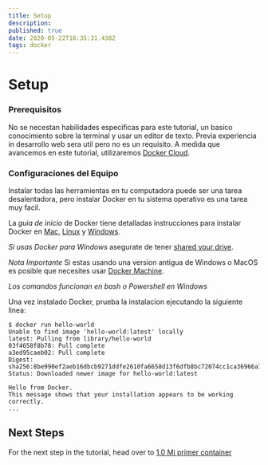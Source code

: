 ```yaml
---
title: Setup
description: 
published: true
date: 2020-05-22T16:35:31.438Z
tags: docker
---
```


# Setup

### Prerequisitos
No se necestan habilidades especificas para este tutorial, un basico conocimiento sobre la terminal y usar un editor de texto. Previa experiencia in desarrollo web sera util pero no es un requisito. A medida que avancemos en este tutorial, utilizaremos [Docker Cloud](https://cloud.docker.com/).

### Configuraciones del Equipo

Instalar todas las herramientas en tu computadora puede ser una tarea desalentadora, pero instalar Docker en tu sistema operativo es una tarea muy facil.

La *guia de inicio* de Docker tiene detalladas instrucciones para instalar Docker en [Mac](https://docs.docker.com/docker-for-mac/), [Linux](https://docs.docker.com/engine/installation/linux/) y [Windows](https://docs.docker.com/docker-for-windows/).

*Si usas Docker para Windows* asegurate de tener [shared your drive](https://docs.docker.com/docker-for-windows/#shared-drives).

*Nota Importante* Si estas usando una version antigua de Windows o MacOS es posible que necesites usar [Docker Machine](https://docs.docker.com/machine/overview/).

*Los comandos funcionan en  bash o Powershell en Windows*

Una vez instalado Docker, prueba la instalacion ejecutando la siguiente linea:
```
$ docker run hello-world
Unable to find image 'hello-world:latest' locally
latest: Pulling from library/hello-world
03f4658f8b78: Pull complete
a3ed95caeb02: Pull complete
Digest: sha256:8be990ef2aeb16dbcb9271ddfe2610fa6658d13f6dfb8bc72074cc1ca36966a7
Status: Downloaded newer image for hello-world:latest

Hello from Docker.
This message shows that your installation appears to be working correctly.
...
```
## Next Steps
For the next step in the tutorial, head over to [1.0 Mi primer container](alpine.md)